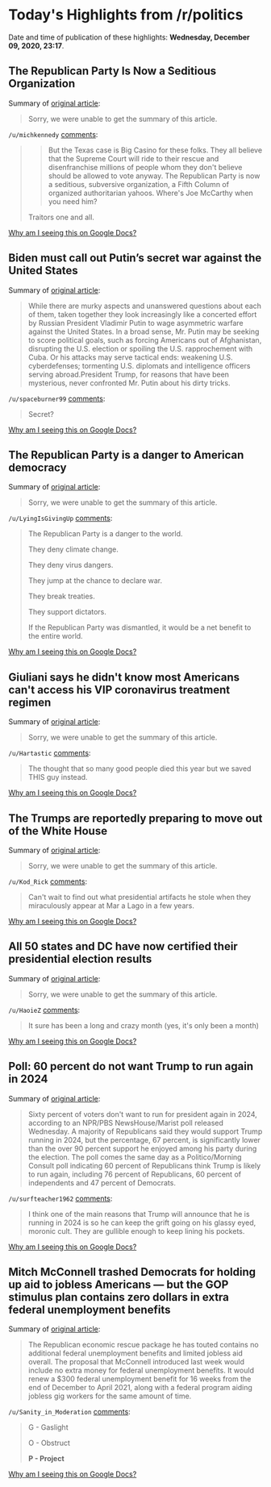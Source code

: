 # Today's Highlights from /r/politics

Date and time of publication of these highlights: **Wednesday, December 09, 2020, 23:17**.

## The Republican Party Is Now a Seditious Organization

Summary of [original article](https://www.esquire.com/news-politics/politics/a34922301/republican-states-support-texas-lawsuit-throw-out-2020-elections/):

> Sorry, we were unable to get the summary of this article.

`/u/michkennedy` [comments](https://www.reddit.com/r/politics/comments/ka3szs/the_republican_party_is_now_a_seditious/):

> > But the Texas case is Big Casino for these folks. They all believe that the Supreme Court will ride to their rescue and disenfranchise millions of people whom they don't believe should be allowed to vote anyway. The Republican Party is now a seditious, subversive organization, a Fifth Column of organized authoritarian yahoos. Where's Joe McCarthy when you need him? 
> 
> Traitors one and all.

[Why am I seeing this on Google Docs?](https://docs.google.com/document/d/1Dc6We63vOXIZsc0op-Bt4abqkYjXzOigalQqFxmvvbM/edit?usp=sharing)

## Biden must call out Putin’s secret war against the United States

Summary of [original article](https://www.washingtonpost.com/opinions/global-opinions/biden-must-call-out-putins-secret-war-against-the-united-states/2020/12/09/41caf36e-3a51-11eb-9276-ae0ca72729be_story.html):

> While there are murky aspects and unanswered questions about each of them, taken together they look increasingly like a concerted effort by Russian President Vladimir Putin to wage asymmetric warfare against the United States. In a broad sense, Mr. Putin may be seeking to score political goals, such as forcing Americans out of Afghanistan, disrupting the U.S. election or spoiling the U.S. rapprochement with Cuba. Or his attacks may serve tactical ends: weakening U.S. cyberdefenses; tormenting U.S. diplomats and intelligence officers serving abroad.President Trump, for reasons that have been mysterious, never confronted Mr. Putin about his dirty tricks.

`/u/spaceburner99` [comments](https://www.reddit.com/r/politics/comments/ka5q4x/biden_must_call_out_putins_secret_war_against_the/):

> Secret?

[Why am I seeing this on Google Docs?](https://docs.google.com/document/d/1Dc6We63vOXIZsc0op-Bt4abqkYjXzOigalQqFxmvvbM/edit?usp=sharing)

## The Republican Party is a danger to American democracy

Summary of [original article](https://chicago.suntimes.com/columnists/2020/12/9/22166350/republican-party-delusion-trumpism-mona-charen):

> Sorry, we were unable to get the summary of this article.

`/u/LyingIsGivingUp` [comments](https://www.reddit.com/r/politics/comments/ka2ukz/the_republican_party_is_a_danger_to_american/):

> The Republican Party is a danger to the world.
> 
> They deny climate change.
> 
> They deny virus dangers.
> 
> They jump at the chance to declare war.
> 
> They break treaties.
> 
> They support dictators.
> 
> If the Republican Party was dismantled, it would be a net benefit to the entire world.

[Why am I seeing this on Google Docs?](https://docs.google.com/document/d/1Dc6We63vOXIZsc0op-Bt4abqkYjXzOigalQqFxmvvbM/edit?usp=sharing)

## Giuliani says he didn't know most Americans can't access his VIP coronavirus treatment regimen

Summary of [original article](https://www.salon.com/2020/12/09/giuliani-says-he-didnt-know-most-americans-cant-access-trumps-vip-coronavirus-treatment-regimen/):

> Sorry, we were unable to get the summary of this article.

`/u/Hartastic` [comments](https://www.reddit.com/r/politics/comments/ka4iq9/giuliani_says_he_didnt_know_most_americans_cant/):

> The thought that so many good people died this year but we saved THIS guy instead.

[Why am I seeing this on Google Docs?](https://docs.google.com/document/d/1Dc6We63vOXIZsc0op-Bt4abqkYjXzOigalQqFxmvvbM/edit?usp=sharing)

## The Trumps are reportedly preparing to move out of the White House

Summary of [original article](https://theweek.com/speedreads/954363/trumps-are-reportedly-preparing-move-white-house):

> Sorry, we were unable to get the summary of this article.

`/u/Kod_Rick` [comments](https://www.reddit.com/r/politics/comments/ka1t4t/the_trumps_are_reportedly_preparing_to_move_out/):

> Can't wait to find out what presidential artifacts he stole when they miraculously appear at Mar a Lago in a few years.

[Why am I seeing this on Google Docs?](https://docs.google.com/document/d/1Dc6We63vOXIZsc0op-Bt4abqkYjXzOigalQqFxmvvbM/edit?usp=sharing)

## All 50 states and DC have now certified their presidential election results

Summary of [original article](https://www.cnn.com/2020/12/09/politics/2020-election-results-certified/index.html):

> Sorry, we were unable to get the summary of this article.

`/u/HaoieZ` [comments](https://www.reddit.com/r/politics/comments/ka1jt8/all_50_states_and_dc_have_now_certified_their/):

> It sure has been a long and crazy month (yes, it's only been a month)

[Why am I seeing this on Google Docs?](https://docs.google.com/document/d/1Dc6We63vOXIZsc0op-Bt4abqkYjXzOigalQqFxmvvbM/edit?usp=sharing)

## Poll: 60 percent do not want Trump to run again in 2024

Summary of [original article](https://thehill.com/homenews/administration/529541-poll-60-percent-do-not-want-trump-to-run-again-in-2024):

> Sixty percent of voters don't want to run for president again in 2024, according to an NPR/PBS NewsHouse/Marist poll released Wednesday. A majority of Republicans said they would support Trump running in 2024, but the percentage, 67 percent, is significantly lower than the over 90 percent support he enjoyed among his party during the election. The poll comes the same day as a Politico/Morning Consult poll indicating 60 percent of Republicans think Trump is likely to run again, including 76 percent of Republicans, 60 percent of independents and 47 percent of Democrats.

`/u/surfteacher1962` [comments](https://www.reddit.com/r/politics/comments/ka2344/poll_60_percent_do_not_want_trump_to_run_again_in/):

> I think one of the main reasons that Trump will announce that he is running in 2024 is so he can keep the grift going on his glassy eyed, moronic cult. They are gullible enough to keep lining his pockets.

[Why am I seeing this on Google Docs?](https://docs.google.com/document/d/1Dc6We63vOXIZsc0op-Bt4abqkYjXzOigalQqFxmvvbM/edit?usp=sharing)

## Mitch McConnell trashed Democrats for holding up aid to jobless Americans — but the GOP stimulus plan contains zero dollars in extra federal unemployment benefits

Summary of [original article](https://www.businessinsider.com/mcconnell-trashed-democrats-delaying-unemployment-aid-gop-federal-unemployment-benefits-2020-12):

> The Republican economic rescue package he has touted contains no additional federal unemployment benefits and limited jobless aid overall. The proposal that McConnell introduced last week would include no extra money for federal unemployment benefits. It would renew a $300 federal unemployment benefit for 16 weeks from the end of December to April 2021, along with a federal program aiding jobless gig workers for the same amount of time.

`/u/Sanity_in_Moderation` [comments](https://www.reddit.com/r/politics/comments/ka3rl9/mitch_mcconnell_trashed_democrats_for_holding_up/):

> G - Gaslight
> 
> O - Obstruct
> 
> **P - Project**

[Why am I seeing this on Google Docs?](https://docs.google.com/document/d/1Dc6We63vOXIZsc0op-Bt4abqkYjXzOigalQqFxmvvbM/edit?usp=sharing)

